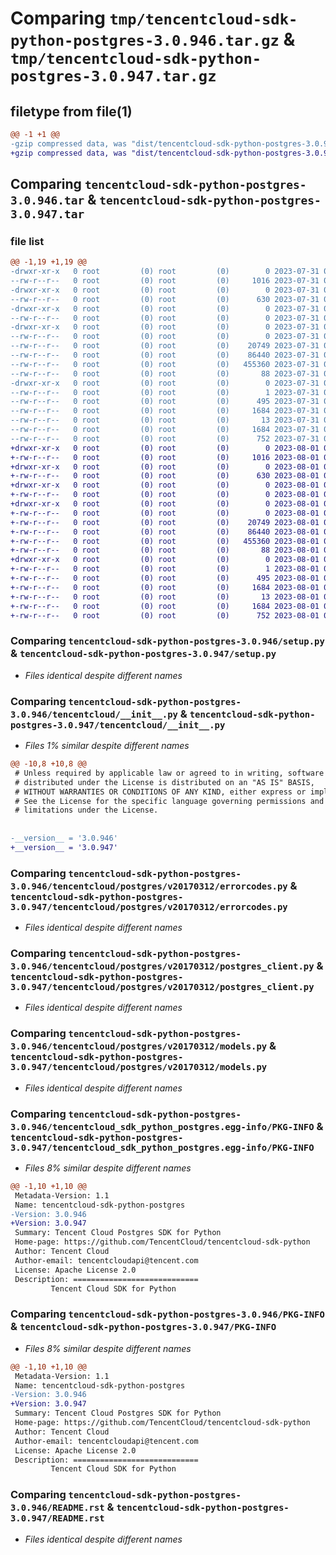 # Comparing `tmp/tencentcloud-sdk-python-postgres-3.0.946.tar.gz` & `tmp/tencentcloud-sdk-python-postgres-3.0.947.tar.gz`

## filetype from file(1)

```diff
@@ -1 +1 @@
-gzip compressed data, was "dist/tencentcloud-sdk-python-postgres-3.0.946.tar", last modified: Mon Jul 31 00:33:38 2023, max compression
+gzip compressed data, was "dist/tencentcloud-sdk-python-postgres-3.0.947.tar", last modified: Tue Aug  1 00:53:36 2023, max compression
```

## Comparing `tencentcloud-sdk-python-postgres-3.0.946.tar` & `tencentcloud-sdk-python-postgres-3.0.947.tar`

### file list

```diff
@@ -1,19 +1,19 @@
-drwxr-xr-x   0 root         (0) root         (0)        0 2023-07-31 00:33:38.000000 tencentcloud-sdk-python-postgres-3.0.946/
--rw-r--r--   0 root         (0) root         (0)     1016 2023-07-31 00:33:38.000000 tencentcloud-sdk-python-postgres-3.0.946/setup.py
-drwxr-xr-x   0 root         (0) root         (0)        0 2023-07-31 00:33:38.000000 tencentcloud-sdk-python-postgres-3.0.946/tencentcloud/
--rw-r--r--   0 root         (0) root         (0)      630 2023-07-31 00:33:38.000000 tencentcloud-sdk-python-postgres-3.0.946/tencentcloud/__init__.py
-drwxr-xr-x   0 root         (0) root         (0)        0 2023-07-31 00:33:38.000000 tencentcloud-sdk-python-postgres-3.0.946/tencentcloud/postgres/
--rw-r--r--   0 root         (0) root         (0)        0 2023-07-31 00:33:38.000000 tencentcloud-sdk-python-postgres-3.0.946/tencentcloud/postgres/__init__.py
-drwxr-xr-x   0 root         (0) root         (0)        0 2023-07-31 00:33:38.000000 tencentcloud-sdk-python-postgres-3.0.946/tencentcloud/postgres/v20170312/
--rw-r--r--   0 root         (0) root         (0)        0 2023-07-31 00:33:38.000000 tencentcloud-sdk-python-postgres-3.0.946/tencentcloud/postgres/v20170312/__init__.py
--rw-r--r--   0 root         (0) root         (0)    20749 2023-07-31 00:33:38.000000 tencentcloud-sdk-python-postgres-3.0.946/tencentcloud/postgres/v20170312/errorcodes.py
--rw-r--r--   0 root         (0) root         (0)    86440 2023-07-31 00:33:38.000000 tencentcloud-sdk-python-postgres-3.0.946/tencentcloud/postgres/v20170312/postgres_client.py
--rw-r--r--   0 root         (0) root         (0)   455360 2023-07-31 00:33:38.000000 tencentcloud-sdk-python-postgres-3.0.946/tencentcloud/postgres/v20170312/models.py
--rw-r--r--   0 root         (0) root         (0)       88 2023-07-31 00:33:38.000000 tencentcloud-sdk-python-postgres-3.0.946/setup.cfg
-drwxr-xr-x   0 root         (0) root         (0)        0 2023-07-31 00:33:38.000000 tencentcloud-sdk-python-postgres-3.0.946/tencentcloud_sdk_python_postgres.egg-info/
--rw-r--r--   0 root         (0) root         (0)        1 2023-07-31 00:33:38.000000 tencentcloud-sdk-python-postgres-3.0.946/tencentcloud_sdk_python_postgres.egg-info/dependency_links.txt
--rw-r--r--   0 root         (0) root         (0)      495 2023-07-31 00:33:38.000000 tencentcloud-sdk-python-postgres-3.0.946/tencentcloud_sdk_python_postgres.egg-info/SOURCES.txt
--rw-r--r--   0 root         (0) root         (0)     1684 2023-07-31 00:33:38.000000 tencentcloud-sdk-python-postgres-3.0.946/tencentcloud_sdk_python_postgres.egg-info/PKG-INFO
--rw-r--r--   0 root         (0) root         (0)       13 2023-07-31 00:33:38.000000 tencentcloud-sdk-python-postgres-3.0.946/tencentcloud_sdk_python_postgres.egg-info/top_level.txt
--rw-r--r--   0 root         (0) root         (0)     1684 2023-07-31 00:33:38.000000 tencentcloud-sdk-python-postgres-3.0.946/PKG-INFO
--rw-r--r--   0 root         (0) root         (0)      752 2023-07-31 00:33:38.000000 tencentcloud-sdk-python-postgres-3.0.946/README.rst
+drwxr-xr-x   0 root         (0) root         (0)        0 2023-08-01 00:53:36.000000 tencentcloud-sdk-python-postgres-3.0.947/
+-rw-r--r--   0 root         (0) root         (0)     1016 2023-08-01 00:53:36.000000 tencentcloud-sdk-python-postgres-3.0.947/setup.py
+drwxr-xr-x   0 root         (0) root         (0)        0 2023-08-01 00:53:36.000000 tencentcloud-sdk-python-postgres-3.0.947/tencentcloud/
+-rw-r--r--   0 root         (0) root         (0)      630 2023-08-01 00:53:36.000000 tencentcloud-sdk-python-postgres-3.0.947/tencentcloud/__init__.py
+drwxr-xr-x   0 root         (0) root         (0)        0 2023-08-01 00:53:36.000000 tencentcloud-sdk-python-postgres-3.0.947/tencentcloud/postgres/
+-rw-r--r--   0 root         (0) root         (0)        0 2023-08-01 00:53:36.000000 tencentcloud-sdk-python-postgres-3.0.947/tencentcloud/postgres/__init__.py
+drwxr-xr-x   0 root         (0) root         (0)        0 2023-08-01 00:53:36.000000 tencentcloud-sdk-python-postgres-3.0.947/tencentcloud/postgres/v20170312/
+-rw-r--r--   0 root         (0) root         (0)        0 2023-08-01 00:53:36.000000 tencentcloud-sdk-python-postgres-3.0.947/tencentcloud/postgres/v20170312/__init__.py
+-rw-r--r--   0 root         (0) root         (0)    20749 2023-08-01 00:53:36.000000 tencentcloud-sdk-python-postgres-3.0.947/tencentcloud/postgres/v20170312/errorcodes.py
+-rw-r--r--   0 root         (0) root         (0)    86440 2023-08-01 00:53:36.000000 tencentcloud-sdk-python-postgres-3.0.947/tencentcloud/postgres/v20170312/postgres_client.py
+-rw-r--r--   0 root         (0) root         (0)   455360 2023-08-01 00:53:36.000000 tencentcloud-sdk-python-postgres-3.0.947/tencentcloud/postgres/v20170312/models.py
+-rw-r--r--   0 root         (0) root         (0)       88 2023-08-01 00:53:36.000000 tencentcloud-sdk-python-postgres-3.0.947/setup.cfg
+drwxr-xr-x   0 root         (0) root         (0)        0 2023-08-01 00:53:36.000000 tencentcloud-sdk-python-postgres-3.0.947/tencentcloud_sdk_python_postgres.egg-info/
+-rw-r--r--   0 root         (0) root         (0)        1 2023-08-01 00:53:36.000000 tencentcloud-sdk-python-postgres-3.0.947/tencentcloud_sdk_python_postgres.egg-info/dependency_links.txt
+-rw-r--r--   0 root         (0) root         (0)      495 2023-08-01 00:53:36.000000 tencentcloud-sdk-python-postgres-3.0.947/tencentcloud_sdk_python_postgres.egg-info/SOURCES.txt
+-rw-r--r--   0 root         (0) root         (0)     1684 2023-08-01 00:53:36.000000 tencentcloud-sdk-python-postgres-3.0.947/tencentcloud_sdk_python_postgres.egg-info/PKG-INFO
+-rw-r--r--   0 root         (0) root         (0)       13 2023-08-01 00:53:36.000000 tencentcloud-sdk-python-postgres-3.0.947/tencentcloud_sdk_python_postgres.egg-info/top_level.txt
+-rw-r--r--   0 root         (0) root         (0)     1684 2023-08-01 00:53:36.000000 tencentcloud-sdk-python-postgres-3.0.947/PKG-INFO
+-rw-r--r--   0 root         (0) root         (0)      752 2023-08-01 00:53:36.000000 tencentcloud-sdk-python-postgres-3.0.947/README.rst
```

### Comparing `tencentcloud-sdk-python-postgres-3.0.946/setup.py` & `tencentcloud-sdk-python-postgres-3.0.947/setup.py`

 * *Files identical despite different names*

### Comparing `tencentcloud-sdk-python-postgres-3.0.946/tencentcloud/__init__.py` & `tencentcloud-sdk-python-postgres-3.0.947/tencentcloud/__init__.py`

 * *Files 1% similar despite different names*

```diff
@@ -10,8 +10,8 @@
 # Unless required by applicable law or agreed to in writing, software
 # distributed under the License is distributed on an "AS IS" BASIS,
 # WITHOUT WARRANTIES OR CONDITIONS OF ANY KIND, either express or implied.
 # See the License for the specific language governing permissions and
 # limitations under the License.
 
 
-__version__ = '3.0.946'
+__version__ = '3.0.947'
```

### Comparing `tencentcloud-sdk-python-postgres-3.0.946/tencentcloud/postgres/v20170312/errorcodes.py` & `tencentcloud-sdk-python-postgres-3.0.947/tencentcloud/postgres/v20170312/errorcodes.py`

 * *Files identical despite different names*

### Comparing `tencentcloud-sdk-python-postgres-3.0.946/tencentcloud/postgres/v20170312/postgres_client.py` & `tencentcloud-sdk-python-postgres-3.0.947/tencentcloud/postgres/v20170312/postgres_client.py`

 * *Files identical despite different names*

### Comparing `tencentcloud-sdk-python-postgres-3.0.946/tencentcloud/postgres/v20170312/models.py` & `tencentcloud-sdk-python-postgres-3.0.947/tencentcloud/postgres/v20170312/models.py`

 * *Files identical despite different names*

### Comparing `tencentcloud-sdk-python-postgres-3.0.946/tencentcloud_sdk_python_postgres.egg-info/PKG-INFO` & `tencentcloud-sdk-python-postgres-3.0.947/tencentcloud_sdk_python_postgres.egg-info/PKG-INFO`

 * *Files 8% similar despite different names*

```diff
@@ -1,10 +1,10 @@
 Metadata-Version: 1.1
 Name: tencentcloud-sdk-python-postgres
-Version: 3.0.946
+Version: 3.0.947
 Summary: Tencent Cloud Postgres SDK for Python
 Home-page: https://github.com/TencentCloud/tencentcloud-sdk-python
 Author: Tencent Cloud
 Author-email: tencentcloudapi@tencent.com
 License: Apache License 2.0
 Description: ============================
         Tencent Cloud SDK for Python
```

### Comparing `tencentcloud-sdk-python-postgres-3.0.946/PKG-INFO` & `tencentcloud-sdk-python-postgres-3.0.947/PKG-INFO`

 * *Files 8% similar despite different names*

```diff
@@ -1,10 +1,10 @@
 Metadata-Version: 1.1
 Name: tencentcloud-sdk-python-postgres
-Version: 3.0.946
+Version: 3.0.947
 Summary: Tencent Cloud Postgres SDK for Python
 Home-page: https://github.com/TencentCloud/tencentcloud-sdk-python
 Author: Tencent Cloud
 Author-email: tencentcloudapi@tencent.com
 License: Apache License 2.0
 Description: ============================
         Tencent Cloud SDK for Python
```

### Comparing `tencentcloud-sdk-python-postgres-3.0.946/README.rst` & `tencentcloud-sdk-python-postgres-3.0.947/README.rst`

 * *Files identical despite different names*

